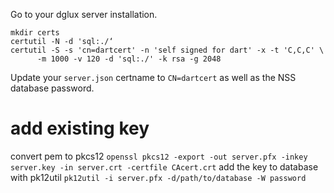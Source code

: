 Go to your dglux server installation.

```
mkdir certs
certutil -N -d 'sql:./‘
certutil -S -s 'cn=dartcert' -n 'self signed for dart' -x -t 'C,C,C' \
      -m 1000 -v 120 -d 'sql:./' -k rsa -g 2048
```

Update your `server.json` certname to `CN=dartcert` as well as the NSS database password.


# add existing key
convert pem to pkcs12
```openssl pkcs12 -export -out server.pfx -inkey server.key -in server.crt -certfile CAcert.crt```
add the key to database with pk12util
```pk12util -i server.pfx -d/path/to/database -W password```